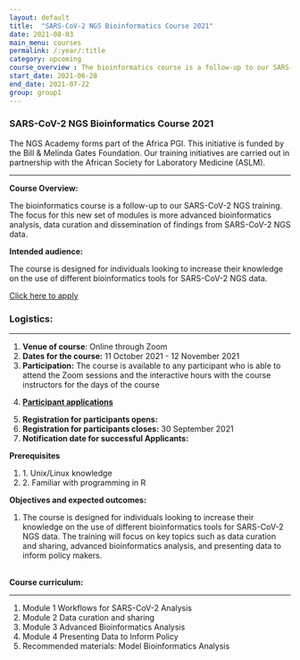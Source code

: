 ```yaml
---
layout: default
title:  "SARS-CoV-2 NGS Bioinformatics Course 2021"
date: 2021-08-03
main_menu: courses
permalink: /:year/:title
category: upcoming
course_overview : The bioinformatics course is a follow-up to our SARS-CoV-2 NGS training. The focus for this new set of modules is more advanced bioinformatics analysis, data curation and dissemination of findings. 
start_date: 2021-06-28
end_date: 2021-07-22
group: group1
---
```

  
### SARS-CoV-2 NGS Bioinformatics Course 2021
The NGS Academy forms part of the Africa PGI. This initiative is funded by the Bill & Melinda Gates Foundation. Our training initiatives are carried out in partnership with the African Society for Laboratory Medicine (ASLM).
<hr>

<!-- <b>Course outline:</b> [ SARS-CoV-2 NGS Bioinformatics Course 2021]({{ site.url }}/docs/course_outline.pdf) -->

<p align="left"><b >Course Overview:</b></p>

 <p align="left">The bioinformatics course is a follow-up to our SARS-CoV-2 NGS training. The focus for this new set of modules is more advanced bioinformatics analysis, data curation and dissemination of findings from SARS-CoV-2 NGS data.  
 <p>



<p align="left"><b class="text-left">Intended audience:</b></p>

<p align="left">The course is designed for individuals looking to increase their knowledge on the use of different
bioinformatics tools for SARS-CoV-2 NGS data. </p>

<a class="btn btn-secondary btn-lg" href="#" role="button">Click here to apply</a>
<br>
<h3>Logistics: </h3>
<hr>

<ol class="list-unstyled">

 <li><b>Venue of course</b>: Online through Zoom </li>


<li><b>Dates for the course:</b> 11 October 2021 - 12 November 2021</li>

<!-- 
<li><b>Course organisers:</b> Tony Li, Kirsty Lee Garson, Perceval Maturure and Prof Nicola Mulder</li> -->


<li><b>Participation:</b> The course is available to any participant who is able to attend the Zoom sessions and the interactive hours with the course instructors for the days of the course</li>


<!-- <li><b>Course sponsors</b>: TBA</li> -->

<u><li><b>Participant applications</b></li></u>

<li><b>Registration for participants opens:</b></li>

<li><b>Registration for participants closes:</b> 30 September 2021</li>

<li><b>Notification date for successful Applicants:</b> </li>
</ol>

<b>Prerequisites</b>
<ol>
<li>1. Unix/Linux knowledge</li>

<li>2. Familiar with programming in R</li>
</ol>

<b>Objectives and expected outcomes:</b> 

<ol>
<li>The course is designed for individuals looking to increase their knowledge on the use of different
bioinformatics tools for SARS-CoV-2 NGS data. The training will focus on key topics such as data curation
and sharing, advanced bioinformatics analysis, and presenting data to inform policy makers.</li>

</ol>


<!-- <b>Course limitations</b>: None -->

<br>
<b>Course curriculum:</b>
<hr>
<ol class="list-unstyled">
<li>Module 1 Workflows for SARS-CoV-2 Analysis</li>
<li>Module 2 Data curation and sharing</li>
<li>Module 3 Advanced Bioinformatics Analysis</li>
<li>Module 4 Presenting Data to Inform Policy</li>
<li>Recommended materials: Model Bioinformatics Analysis</li>
</ol>

<!-- <b>Course schedule</b> -->




